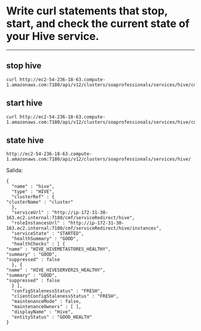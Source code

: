 # Write curl statements that stop, start, and check the current state of your Hive service. #

----------

## stop hive ##

    curl http://ec2-54-236-18-63.compute-1.amazonaws.com:7180/api/v12/clusters/soaprofessionals/services/hive/commands/stop



## start hive ##

    curl http://ec2-54-236-18-63.compute-1.amazonaws.com:7180/api/v12/clusters/soaprofessionals/services/hive/commands/start

## state hive ##

    http://ec2-54-236-18-63.compute-1.amazonaws.com:7180/api/v12/clusters/soaprofessionals/services/hive/

Salida:

	{
	  "name" : "hive",
	  "type" : "HIVE",
	  "clusterRef" : {
	"clusterName" : "cluster"
	  },
	  "serviceUrl" : "http://ip-172-31-30-163.ec2.internal:7180/cmf/serviceRedirect/hive",
	  "roleInstancesUrl" : "http://ip-172-31-30-163.ec2.internal:7180/cmf/serviceRedirect/hive/instances",
	  "serviceState" : "STARTED",
	  "healthSummary" : "GOOD",
	  "healthChecks" : [ {
	"name" : "HIVE_HIVEMETASTORES_HEALTHY",
	"summary" : "GOOD",
	"suppressed" : false
	  }, {
	"name" : "HIVE_HIVESERVER2S_HEALTHY",
	"summary" : "GOOD",
	"suppressed" : false
	  } ],
	  "configStalenessStatus" : "FRESH",
	  "clientConfigStalenessStatus" : "FRESH",
	  "maintenanceMode" : false,
	  "maintenanceOwners" : [ ],
	  "displayName" : "Hive",
	  "entityStatus" : "GOOD_HEALTH"
	}